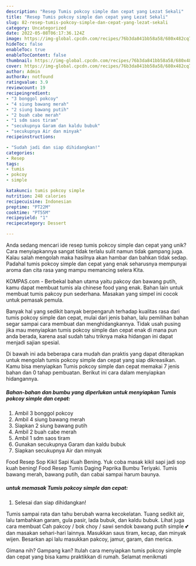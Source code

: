 ```yaml
---
description: "Resep Tumis pokcoy simple dan cepat yang Lezat Sekali"
title: "Resep Tumis pokcoy simple dan cepat yang Lezat Sekali"
slug: 82-resep-tumis-pokcoy-simple-dan-cepat-yang-lezat-sekali
category: Uncategorized
date: 2022-05-08T06:17:36.124Z
image: https://img-global.cpcdn.com/recipes/76b3da841bb58a58/680x482cq70/tumis-pokcoy-simple-dan-cepat-foto-resep-utama.jpg
hideToc: false
enableToc: true
enableTocContent: false
thumbnail: https://img-global.cpcdn.com/recipes/76b3da841bb58a58/680x482cq70/tumis-pokcoy-simple-dan-cepat-foto-resep-utama.jpg
cover: https://img-global.cpcdn.com/recipes/76b3da841bb58a58/680x482cq70/tumis-pokcoy-simple-dan-cepat-foto-resep-utama.jpg
author: Admin
authorAv: notfound
ratingvalue: 3.9
reviewcount: 19
recipeingredient:
- "3 bonggol pokcoy"
- "4 siung bawang merah"
- "2 siung bawang putih"
- "2 buah cabe merah"
- "1 sdm saos tiram"
- "secukupnya Garam dan kaldu bubuk"
- "secukupnya Air dan minyak"
recipeinstructions:

- "Sudah jadi dan siap dihidangkan!"
categories:
- Resep
tags:
- tumis
- pokcoy
- simple

katakunci: tumis pokcoy simple 
nutrition: 248 calories
recipecuisine: Indonesian
preptime: "PT22M"
cooktime: "PT55M"
recipeyield: "1"
recipecategory: Dessert

---
```





Anda sedang mencari ide resep tumis pokcoy simple dan cepat yang unik? Cara menyiapkannya sangat tidak terlalu sulit namun tidak gampang juga. Kalau salah mengolah maka hasilnya akan hambar dan bahkan tidak sedap. Padahal tumis pokcoy simple dan cepat yang enak seharusnya mempunyai aroma dan cita rasa yang mampu memancing selera Kita.





KOMPAS.com - Berbekal bahan utama yaitu pakcoy dan bawang putih, kamu dapat membuat tumis ala chinese food yang enak. Bahan lain untuk membuat tumis pakcoy pun sederhana. Masakan yang simpel ini cocok untuk pemasak pemula.

Banyak hal yang sedikit banyak berpengaruh terhadap kualitas rasa dari tumis pokcoy simple dan cepat, mulai dari jenis bahan, lalu pemilihan bahan segar sampai cara membuat dan menghidangkannya. Tidak usah pusing jika mau menyiapkan tumis pokcoy simple dan cepat enak di mana pun anda berada, karena asal sudah tahu triknya maka hidangan ini dapat menjadi sajian spesial.






Di bawah ini ada beberapa cara mudah dan praktis yang dapat diterapkan untuk mengolah tumis pokcoy simple dan cepat yang siap dikreasikan. Kamu bisa menyiapkan Tumis pokcoy simple dan cepat memakai 7 jenis bahan dan 0 tahap pembuatan. Berikut ini cara dalam menyiapkan hidangannya.

<!--inarticleads1-->

##### Bahan-bahan dan bumbu yang diperlukan untuk menyiapkan Tumis pokcoy simple dan cepat:

1. Ambil 3 bonggol pokcoy
1. Ambil 4 siung bawang merah
1. Siapkan 2 siung bawang putih
1. Ambil 2 buah cabe merah
1. Ambil 1 sdm saos tiram
1. Gunakan secukupnya Garam dan kaldu bubuk
1. Siapkan secukupnya Air dan minyak


Food Resep Sop Kikil Sapi Kuah Bening. Yuk coba masak kikil sapi jadi sop kuah bening! Food Resep Tumis Daging Paprika Bumbu Teriyaki. Tumis bawang merah, bawang putih, dan cabai sampai harum baunya. 

<!--inarticleads2-->

#####  untuk memasak Tumis pokcoy simple dan cepat:


1. Selesai dan siap dihidangkan!

Tumis sampai rata dan tahu berubah warna kecokelatan. Tuang sedikit air, lalu tambahkan garam, gula pasir, lada bubuk, dan kaldu bubuk. Lihat juga cara membuat Cah pakcoy / bok choy / sawi sendok bawang putih simple 💕 dan masakan sehari-hari lainnya. Masukkan saus tiram, kecap, dan minyak wijen. Besarkan api lalu masukkan pakcoy, jamur, garam, dan merica. 

Gimana nih? Gampang kan? Itulah cara menyiapkan tumis pokcoy simple dan cepat yang bisa kamu praktikkan di rumah. Selamat menikmati

